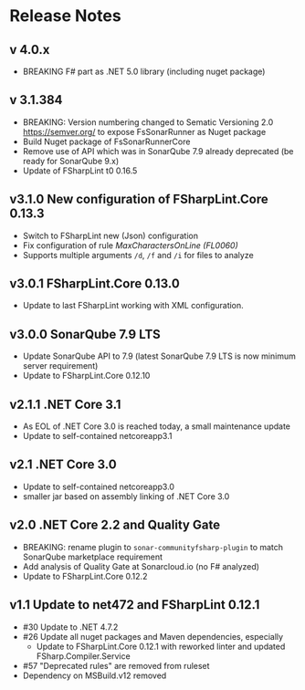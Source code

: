 # Release Notes

## v 4.0.x

- BREAKING F# part as .NET 5.0 library (including nuget package)

## v 3.1.384

- BREAKING: Version numbering changed to Sematic Versioning 2.0 https://semver.org/ to expose FsSonarRunner as Nuget package
- Build Nuget package of FsSonarRunnerCore
- Remove use of API which was in SonarQube 7.9 already deprecated (be ready for SonarQube 9.x)
- Update of FSharpLint t0 0.16.5

## v3.1.0 New configuration of FSharpLint.Core 0.13.3

- Switch to FSharpLint new (Json) configuration
- Fix configuration of rule _MaxCharactersOnLine (FL0060)_
- Supports multiple arguments `/d`, `/f` and `/i` for files to analyze

## v3.0.1 FSharpLint.Core 0.13.0

- Update to last FSharpLint working with XML configuration.

## v3.0.0 SonarQube 7.9 LTS

- Update SonarQube API to 7.9 (latest SonarQube 7.9 LTS is now minimum server requirement)
- Update to FSharpLint.Core 0.12.10

## v2.1.1 .NET Core 3.1

- As EOL of .NET Core 3.0 is reached today, a small maintenance update
- Update to self-contained netcoreapp3.1

## v2.1 .NET Core 3.0

- Update to self-contained netcoreapp3.0
- smaller jar based on assembly linking of .NET Core 3.0

## v2.0 .NET Core 2.2 and Quality Gate

- BREAKING: rename plugin to `sonar-communityfsharp-plugin` to match SonarQube marketplace requirement
- Add analysis of Quality Gate at Sonarcloud.io (no F# analyzed)
- Update to FSharpLint.Core 0.12.2

## v1.1 Update to net472 and FSharpLint 0.12.1

- #30 Update to .NET 4.7.2
- #26 Update all nuget packages and Maven dependencies, especially
  - Update to FSharpLint.Core 0.12.1 with reworked linter and updated FSharp.Compiler.Service
- #57 "Deprecated rules" are removed from ruleset
- Dependency on MSBuild.v12 removed
